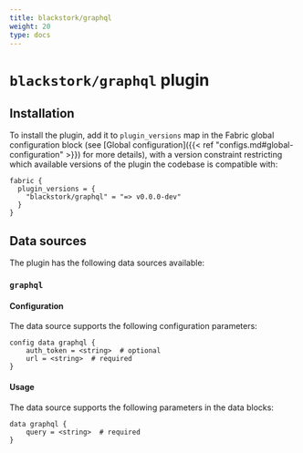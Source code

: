```yaml
---
title: blackstork/graphql
weight: 20
type: docs
---
```


# `blackstork/graphql` plugin

## Installation

To install the plugin, add it to `plugin_versions` map in the Fabric global configuration block (see [Global configuration]({{< ref "configs.md#global-configuration" >}}) for more details), with a version constraint restricting which available versions of the plugin the codebase is compatible with:

```hcl
fabric {
  plugin_versions = {
    "blackstork/graphql" = "=> v0.0.0-dev"
  }
}
```

## Data sources

The plugin has the following data sources available:

### `graphql`

#### Configuration

The data source supports the following configuration parameters:

```hcl
config data graphql {
    auth_token = <string>  # optional
    url = <string>  # required
}
```

#### Usage

The data source supports the following parameters in the data blocks:

```hcl
data graphql {
    query = <string>  # required
}
```